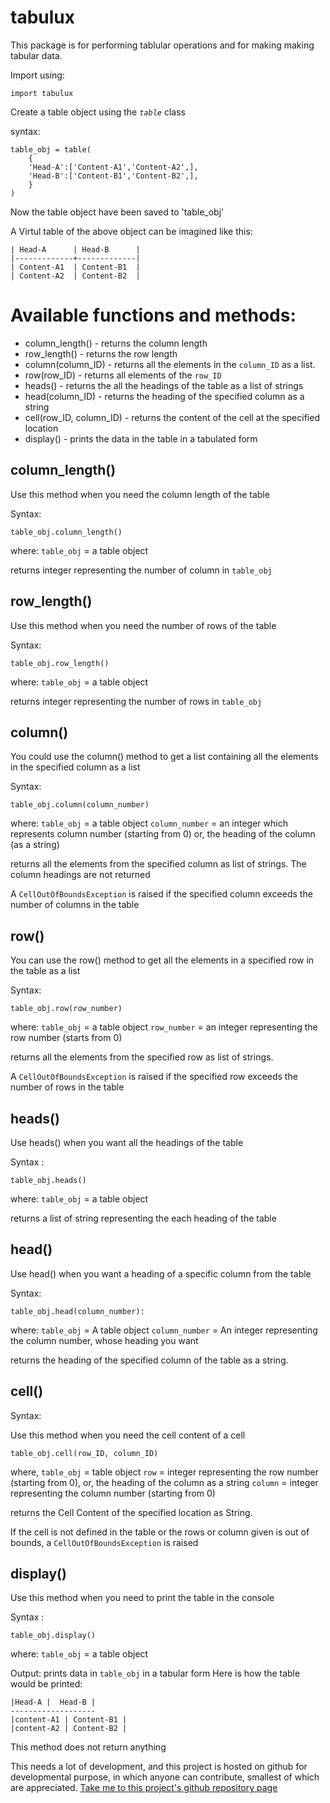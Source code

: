 tabulux
=======

This package is for performing tablular operations and for making making tabular data.

Import using:

    import tabulux

Create a table object using the *`table`* class

syntax:

    table_obj = table(   
        {   
        'Head-A':['Content-A1','Content-A2',],   
        'Head-B':['Content-B1','Content-B2',],   
        }   
    )   

Now the table object have been saved to 'table_obj'

A Virtul table of the above object can be imagined like this:

    | Head-A      | Head-B      |
    |-------------+-------------|
    | Content-A1  | Content-B1  |
    | Content-A2  | Content-B2  |

Available functions and methods:
===============================

+ column_length() - returns the column length 
+ row_length() - returns the row length
+ column(column_ID) - returns all the elements in the `column_ID` as a list.
+ row(row_ID) - returns all elements of the `row_ID`
+ heads() - returns the all the headings of the table as a list of strings
+ head(column_ID) - returns the heading of the specified column as a string
+ cell(row_ID, column_ID) - returns the content of the cell at the specified location
+ display() - prints the data in the table in a tabulated form

column_length()
----------------

Use this method when you need the column length of the table

Syntax:

    table_obj.column_length()

where:
  `table_obj` = a table object

returns integer representing the number of column in `table_obj`

row_length()
------------

Use this method when you need the number of rows of the table

Syntax:

    table_obj.row_length()

where:
  `table_obj` = a table object

returns integer representing the number of rows in `table_obj`

column()
-------

You could use the column() method to get a list containing all the elements in the specified column as a list

Syntax:

    table_obj.column(column_number)

where:
  `table_obj`      = a table object
  `column_number`  = an integer which represents column number (starting from 0) or, the heading of the column (as a string)

returns all the elements from the specified column as list of strings. The column headings are not returned

A `CellOutOfBoundsException` is raised if the specified column exceeds the number of columns in the table

row()
------

You can use the row() method to get all the elements in a specified row in the table as a list

Syntax:

    table_obj.row(row_number)

where:
  `table_obj`      = a table object
  `row_number`     = an integer representing the row number (starts from 0)

returns all the elements from the specified row as list of strings.

A `CellOutOfBoundsException` is raised if the specified row exceeds the number of rows in the table

heads()
-------

Use heads() when you want all the headings of the table

Syntax :

    table_obj.heads()
 
where:
  `table_obj` = a table object

returns a list of string representing the each heading of the table

head()
------

Use head() when you want a heading of a specific column from the table

Syntax:

    table_obj.head(column_number):

where:
  `table_obj`      =  A table object
  `column_number`  =  An integer representing the column number, whose heading you want

returns the heading of the specified column of the table as a string.

cell()
------

Syntax:

Use this method when you need the cell content of a cell

    table_obj.cell(row_ID, column_ID)

where,
  `table_obj` = table object
  `row`       = integer representing the row number (starting from 0), or, the heading of the column as a string
  `column`    = integer representing the column number (starting from 0)

returns the Cell Content of the specified location as String. 

If the cell is not defined in the table or the rows or column given is out of bounds, a `CellOutOfBoundsException` is raised

display()
---------

Use this method when you need to print the table in the console

Syntax :

    table_obj.display()

where:
  `table_obj` = a table object

Output:
  prints data in `table_obj` in a tabular form
  Here is how the table would be printed:

    |Head-A |  Head-B | 
    -------------------
    |content-A1 | Content-B1 | 
    |content-A2 | Content-B2 | 

This method does not return anything


This needs a lot of development, and this project is hosted on github for developmental purpose, 
in which anyone can contribute, smallest of which are appreciated. 
[Take me to this project's github repository page](https://github.com/John-pix/Tabulux-Python)

